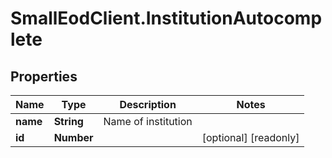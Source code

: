 # SmallEodClient.InstitutionAutocomplete

## Properties

Name | Type | Description | Notes
------------ | ------------- | ------------- | -------------
**name** | **String** | Name of institution | 
**id** | **Number** |  | [optional] [readonly] 


